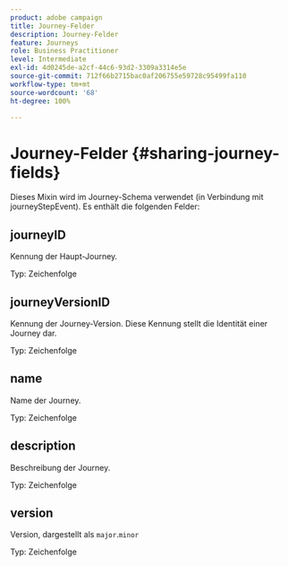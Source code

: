 ```yaml
---
product: adobe campaign
title: Journey-Felder
description: Journey-Felder
feature: Journeys
role: Business Practitioner
level: Intermediate
exl-id: 4d0245de-a2cf-44c6-93d2-3309a3314e5e
source-git-commit: 712f66b2715bac0af206755e59728c95499fa110
workflow-type: tm+mt
source-wordcount: '68'
ht-degree: 100%

---
```


# Journey-Felder {#sharing-journey-fields}

Dieses Mixin wird im Journey-Schema verwendet (in Verbindung mit journeyStepEvent). Es enthält die folgenden Felder:

## journeyID

Kennung der Haupt-Journey.

Typ: Zeichenfolge

## journeyVersionID

Kennung der Journey-Version. Diese Kennung stellt die Identität einer Journey dar.

Typ: Zeichenfolge

## name

Name der Journey.

Typ: Zeichenfolge

## description

Beschreibung der Journey.

Typ: Zeichenfolge

## version

Version, dargestellt als `major`.`minor`

Typ: Zeichenfolge
